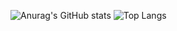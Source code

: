 ![Anurag's GitHub stats](https://github-readme-stats.vercel.app/api?username=JaysonRabaey&count_private=true&theme=github_dark)
![Top Langs](https://github-readme-stats.vercel.app/api/top-langs/?username=JaysonRabaey&theme=github_dark&layout=compact)
